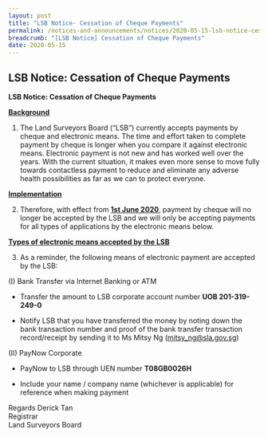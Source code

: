 ```yaml
---
layout: post
title: "LSB Notice- Cessation of Cheque Payments"
permalink: /notices-and-announcements/notices/2020-05-15-lsb-notice-cessation-cheque-payments/
breadcrumb: "[LSB Notice] Cessation of Cheque Payments"
date: 2020-05-15
---
```


LSB Notice: Cessation of Cheque Payments
---
**LSB Notice:  Cessation of Cheque Payments**

<u><b>Background</b></u>


1. The Land Surveyors Board (“LSB”) currently accepts payments by cheque and electronic means. The time and effort taken to complete payment by cheque is longer when you compare it against electronic means. Electronic payment is not new and has worked well over the years. With the current situation, it makes even more sense to move fully towards contactless payment to reduce and eliminate any adverse health possibilities as far as we can to protect everyone. 
 
<u><b>Implementation</b></u>
 
2. Therefore, with effect from <u><b>1st June 2020</b></u>, payment by cheque will no longer be accepted by the LSB and we will only be accepting payments for all types of applications by the electronic means below.
 
<u><b>Types of electronic means accepted by the LSB</b></u>
 
3. As a reminder, the following means of electronic payment are accepted by the LSB:
 
(I) Bank Transfer via Internet Banking or ATM
* Transfer the amount to LSB corporate account number **UOB 201-319-249-0**

* Notify LSB that you have transferred the money by noting down the bank transaction number and proof of the bank transfer transaction record/receipt by sending it to Ms Mitsy Ng (mitsy_ng@sla.gov.sg)
 
(II) PayNow Corporate
* PayNow to LSB through UEN number **T08GB0026H**

* Include your name / company name (whichever is applicable) for reference when making payment

Regards
 Derick Tan<br>Registrar<br>Land Surveyors Board  

